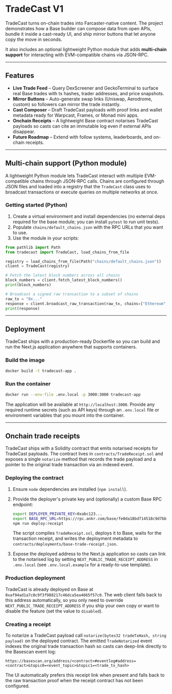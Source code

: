 # TradeCast V1

TradeCast turns on-chain trades into Farcaster-native content. The project demonstrates how a Base builder can compose data from open APIs, bundle it inside a cast-ready UI, and ship mirror buttons that let anyone copy the move in seconds.

It also includes an optional lightweight Python module that adds **multi-chain support** for interacting with EVM-compatible chains via JSON-RPC.

---

## Features

- **Live Trade Feed** – Query DexScreener and GeckoTerminal to surface real Base trades with tx hashes, trader addresses, and price snapshots.
- **Mirror Buttons** – Auto-generate swap links (Uniswap, Aerodrome, custom) so followers can mirror the trade instantly.
- **Cast Composer** – Draft TradeCast payloads with proof links and wallet metadata ready for Warpcast, Frames, or Monad mini apps.
- **Onchain Receipts** – A lightweight Base contract notarises TradeCast payloads so casts can cite an immutable log even if external APIs disappear.
- **Future Roadmap** – Extend with follow systems, leaderboards, and on-chain receipts.

---

## Multi-chain support (Python module)

A lightweight Python module lets TradeCast interact with multiple EVM-compatible chains through JSON-RPC calls. Chains are configured through JSON files and loaded into a registry that the `TradeCast` class uses to broadcast transactions or execute queries on multiple networks at once.

### Getting started (Python)

1. Create a virtual environment and install dependencies (no external deps required for the base module; you can install `pytest` to run unit tests).
2. Populate `chains/default_chains.json` with the RPC URLs that you want to use.
3. Use the module in your scripts:

```python
from pathlib import Path
from tradecast import TradeCast, load_chains_from_file

registry = load_chains_from_file(Path("chains/default_chains.json"))
client = TradeCast(registry)

# Fetch the latest block numbers across all chains
block_numbers = client.fetch_latest_block_numbers()
print(block_numbers)

# Broadcast a signed raw transaction to a subset of chains
raw_tx = "0x..."
response = client.broadcast_raw_transaction(raw_tx, chains=["Ethereum", "Polygon"])
print(response)
```

---

## Deployment

TradeCast ships with a production-ready Dockerfile so you can build and run the
Next.js application anywhere that supports containers.

### Build the image

```bash
docker build -t tradecast-app .
```

### Run the container

```bash
docker run --env-file .env.local -p 3000:3000 tradecast-app
```

The application will be available at `http://localhost:3000`. Provide any
required runtime secrets (such as API keys) through an `.env.local` file or
environment variables that you mount into the container.

---

## Onchain trade receipts

TradeCast ships with a Solidity contract that emits notarised receipts for TradeCast payloads.
The contract lives in `contracts/TradeReceipt.sol` and exposes a single `notarize` method that
records the trade payload and a pointer to the original trade transaction via an indexed event.

### Deploying the contract

1. Ensure `node` dependencies are installed (`npm install`).
2. Provide the deployer's private key and (optionally) a custom Base RPC endpoint:

   ```bash
   export DEPLOYER_PRIVATE_KEY=0xabc123...
   export BASE_RPC_URL=https://rpc.ankr.com/base/fe0da18bd714518c9d7bb2736fc2b7432a179a7cac8d93e3f107569eee4f23e8 # optional
   npm run deploy:receipt
   ```

   The script compiles `TradeReceipt.sol`, deploys it to Base, waits for the
   transaction receipt, and writes the deployment metadata to
   `contracts/deployments/base-trade-receipt.json`.

3. Expose the deployed address to the Next.js application so casts can link to the
   notarised log by setting `NEXT_PUBLIC_TRADE_RECEIPT_ADDRESS` in `.env.local` (see
   `.env.local.example` for a ready-to-use template).

### Production deployment

TradeCast is already deployed on Base at `0xaf94ad1a7c0c9f3f988217c46dca5ea4665f57c0`.
The web client falls back to this address automatically, so you only need to override
`NEXT_PUBLIC_TRADE_RECEIPT_ADDRESS` if you ship your own copy or want to disable the
feature (set the value to `disabled`).

### Creating a receipt

To notarize a TradeCast payload call `notarize(bytes32 tradeTxHash, string payload)` on the
deployed contract. The emitted `TradeNotarized` event indexes the original trade transaction
hash so casts can deep-link directly to the Basescan event log:

```
https://basescan.org/address/<contract>#eventlog#address=<contract>&topic0=<event_topic>&topic1=<trade_tx_hash>
```

The UI automatically prefers this receipt link when present and falls back to the
raw transaction proof when the receipt contract has not been configured.

